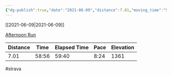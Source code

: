 ```yaml
---
{"dg-publish":true,"date":"2021-06-09","distance":7.01,"moving_time":"58:56","elapsed_time":"59:40","pace":"8:24","total_elevation_gain":1361,"url":"https://www.strava.com/activities/5443950529","permalink":"/01-personal/strava/2021-06-09-afternoon-run/","dgPassFrontmatter":true}
---
```



[[2021-06-09\|2021-06-09]]

[Afternoon Run](https://www.strava.com/activities/5443950529)

| Distance | Time  | Elapsed Time | Pace | Elevation |
| -------- | ----- | ------------ | ---- | --------- |
| 7.01     | 58:56 | 59:40        | 8:24 | 1361      |




#strava
